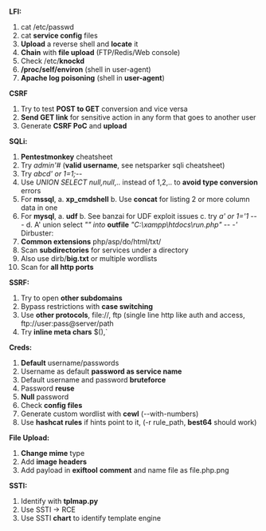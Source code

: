 ﻿
**LFI:**
1. cat /etc/passwd
2. cat **service config** files
3. **Upload** a reverse shell and **locate** it
4. **Chain** with **file upload** (FTP/Redis/Web console)
5. Check /etc/**knockd**
6. **/proc/self/environ** (shell in user-agent)
7. **Apache log poisoning** (shell in **user-agent**)

**CSRF**
1. Try to test **POST to GET** conversion and vice versa
9. **Send GET link** for sensitive action in any form that goes to another user
10. Generate **CSRF PoC** and **upload**

**SQLi:**
1. **Pentestmonkey** cheatsheet
12. Try *admin'#* (**valid username**, see netsparker sqli cheatsheet)
13. Try *abcd' or 1=1;-*-
14. Use *UNION SELECT null,null*,.. instead of 1,2,.. to **avoid type conversion**
errors
15. For **mssql**,
a. **xp_cmdshell**
b. Use **concat** for listing 2 or more column data in one
16. For **mysql**,
a. **udf**
b. See banzai for UDF exploit issues
c. try *a' or 1='1 -- -*
d. A' union select *"<?php system($_GET['cmd']); ?>" into* **outfile**
*"C:\xampp\htdocs\run.php" -- -'*
Dirbuster:
17. **Common extensions** php/asp/do/html/txt/
18. Scan **subdirectories** for services under a directory
19. Also use dirb/**big.txt** or multiple wordlists
20. Scan for **all http ports**

**SSRF:**
1. Try to open **other subdomains**
22. Bypass restrictions with **case switching**
23. Use **other protocols**, file://, ftp (single line http like auth and access,
ftp://user:pass@server/path
24. Try **inline meta chars** $(),`

**Creds:**
1. **Default** username/passwords
26. Username as default **password as service name**
27. Default username and password **bruteforce**
28. Password **reuse**
29. **Null** password
30. Check **config files**
31. Generate custom wordlist with **cewl** (--with-numbers)
32. Use **hashcat rules** if hints point to it, (-r rule_path, **best64** should work)

**File Upload:**
1. **Change mime** type
34. Add **image headers**
35. Add payload in **exiftool** **comment** and name file as file.php.png
 
**SSTI:**
1. Identify with **tplmap.py**
38. Use SSTI -> RCE
39. Use SSTI **chart** to identify template engine
